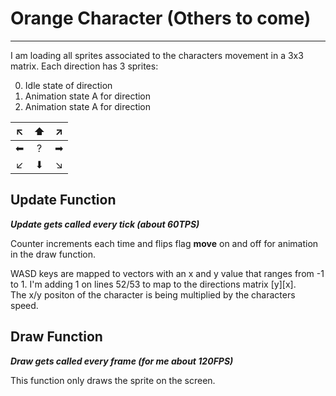 # Orange Character (Others to come)
---
I am loading all sprites associated to the characters movement in a 3x3 matrix. 
Each direction has 3 sprites:  

0. Idle state of direction
1. Animation state A for direction  
2. Animation state A for direction  

|   ↖   |   ⬆   |   ↗   |
| :---: | :---: | :---: |
|   ⬅   |   ?   |   ➡   |
|   ↙   |   ⬇   |   ↘   |

## Update Function
***Update gets called every tick (about $60TPS$)***  
   
Counter increments each time and flips flag **move** on and off for animation in the draw function.  

WASD keys are mapped to vectors with an x and y value that ranges from -1 to 1.
I'm adding 1 on lines 52/53 to map to the directions matrix [y][x].   
The x/y positon of the character is being multiplied by the characters speed.  
  
  
## Draw Function
***Draw gets called every frame (for me about $120FPS$)***  

This function only draws the sprite on the screen. 
